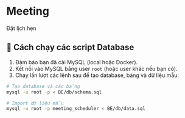 # Meeting
Đặt lịch hẹn
## 🚀 Cách chạy các script Database

1. Đảm bảo bạn đã cài MySQL (local hoặc Docker).  
2. Kết nối vào MySQL bằng user `root` (hoặc user khác nếu bạn có).  
3. Chạy lần lượt các lệnh sau để tạo database, bảng và dữ liệu mẫu:

```bash
# Tạo database và các bảng
mysql -u root -p < BE/db/schema.sql

# Import dữ liệu mẫu
mysql -u root -p meeting_scheduler < BE/db/data.sql
